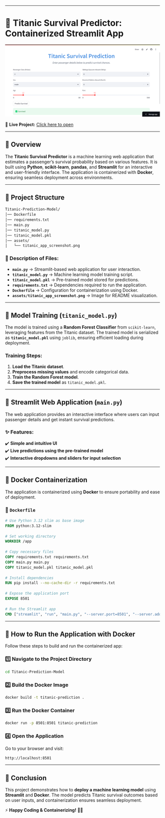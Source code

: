 

---

# 🚢 **Titanic Survival Predictor: Containerized Streamlit App**  

![Titanic Survival Predictor](https://github.com/JANHVI-18/Project-Titanic/blob/main/TITANIC_LIVE.png)  

🔗 **Live Project:** [Click here to open](https://titanic-survival-predictor-xhkqrcutw8xekkhtuecuxu.streamlit.app/)  

---

## 📌 **Overview**  
The **Titanic Survival Predictor** is a machine learning web application that estimates a passenger’s survival probability based on various features. It is built using **Python**, **scikit-learn**, **pandas**, and **Streamlit** for an interactive and user-friendly interface. The application is containerized with **Docker**, ensuring seamless deployment across environments.  

---

## 📂 **Project Structure**  

```bash
Titanic-Prediction-Model/
│── Dockerfile
│── requirements.txt
│── main.py
│── titanic_model.py
│── titanic_model.pkl
│── assets/
│   └── titanic_app_screenshot.png
```

### **📜 Description of Files:**  
- **`main.py`** → Streamlit-based web application for user interaction.  
- **`titanic_model.py`** → Machine learning model training script.  
- **`titanic_model.pkl`** → Pre-trained model stored for predictions.  
- **`requirements.txt`** → Dependencies required to run the application.  
- **`Dockerfile`** → Configuration for containerization using Docker.  
- **`assets/titanic_app_screenshot.png`** → Image for README visualization.  

---

## 🤖 **Model Training (`titanic_model.py`)**  
The model is trained using a **Random Forest Classifier** from `scikit-learn`, leveraging features from the Titanic dataset. The trained model is serialized as **`titanic_model.pkl`** using `joblib`, ensuring efficient loading during deployment.  

### **Training Steps:**  
1. **Load the Titanic dataset**.  
2. **Preprocess missing values** and encode categorical data.  
3. **Train the Random Forest model**.  
4. **Save the trained model** as `titanic_model.pkl`.  

---

## 🎨 **Streamlit Web Application (`main.py`)**  
The web application provides an interactive interface where users can input passenger details and get instant survival predictions.  

### **✨ Features:**  
✔️ **Simple and intuitive UI**  
✔️ **Live predictions using the pre-trained model**  
✔️ **Interactive dropdowns and sliders for input selection**  

---

## 🐳 **Docker Containerization**  
The application is containerized using **Docker** to ensure portability and ease of deployment.  

### **📄 `Dockerfile`**  
```dockerfile
# Use Python 3.12 slim as base image
FROM python:3.12-slim

# Set working directory
WORKDIR /app

# Copy necessary files
COPY requirements.txt requirements.txt
COPY main.py main.py
COPY titanic_model.pkl titanic_model.pkl

# Install dependencies
RUN pip install --no-cache-dir -r requirements.txt

# Expose the application port
EXPOSE 8501

# Run the Streamlit app
CMD ["streamlit", "run", "main.py", "--server.port=8501", "--server.address=0.0.0.0"]
```

---

## 🚀 **How to Run the Application with Docker**  
Follow these steps to build and run the containerized app:  

### **1️⃣ Navigate to the Project Directory**  
```bash
cd Titanic-Prediction-Model
```

### **2️⃣ Build the Docker Image**  
```bash
docker build -t titanic-prediction .
```

### **3️⃣ Run the Docker Container**  
```bash
docker run -p 8501:8501 titanic-prediction
```

### **4️⃣ Open the Application**  
Go to your browser and visit:  
```
http://localhost:8501
```

---

## 🎯 **Conclusion**  
This project demonstrates how to **deploy a machine learning model** using **Streamlit** and **Docker**. The model predicts Titanic survival outcomes based on user inputs, and containerization ensures seamless deployment.  



⚡ **Happy Coding & Containerizing!** 🐳🚢
